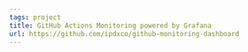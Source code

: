 ```yaml
---
tags: project
title: GitHub Actions Monitoring powered by Grafana
url: https://github.com/ipdxco/github-monitoring-dashboard
---
```

